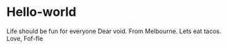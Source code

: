 # Hello-world
Life should be fun for everyone
Dear void. From Melbourne. Lets eat tacos. 
Love, Fof-fle
